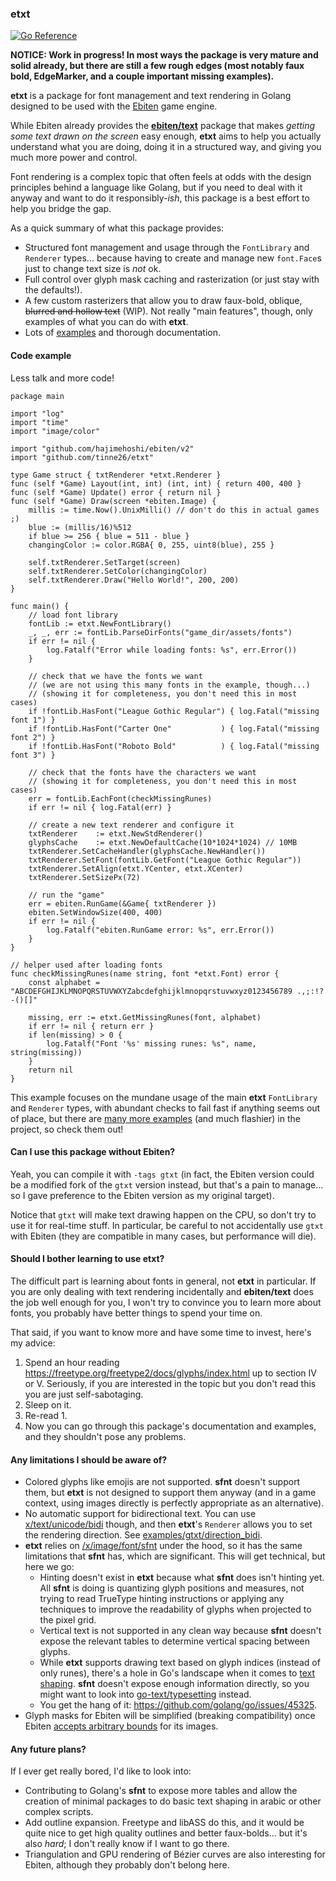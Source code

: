 ### etxt
[![Go Reference](https://pkg.go.dev/badge/github.com/tinne26/etxt.svg)](https://pkg.go.dev/github.com/tinne26/etxt)

**NOTICE: Work in progress! In most ways the package is very mature and solid already, but there are still a few rough edges (most notably faux bold, EdgeMarker, and a couple important missing examples).**

**etxt** is a package for font management and text rendering in Golang designed to be used with the [Ebiten](https://github.com/hajimehoshi/ebiten) game engine.

While Ebiten already provides the [**ebiten/text**](https://pkg.go.dev/github.com/hajimehoshi/ebiten/v2/text) package that makes *getting some text drawn on the screen* easy enough, **etxt** aims to help you actually understand what you are doing, doing it in a structured way, and giving you much more power and control.

Font rendering is a complex topic that often feels at odds with the design principles behind a language like Golang, but if you need to deal with it anyway and want to do it responsibly-*ish*, this package is a best effort to help you bridge the gap.

As a quick summary of what this package provides:
- Structured font management and usage through the `FontLibrary` and `Renderer` types... because having to create and manage new `font.Face`s just to change text size is *not* ok.
- Full control over glyph mask caching and rasterization (or just stay with the defaults!).
- A few custom rasterizers that allow you to draw faux-bold, oblique, ~~blurred and hollow text~~ (WIP). Not really "main features", though, only examples of what you can do with **etxt**.
- Lots of [examples](https://github.com/tinne26/etxt/examples) and thorough documentation.

#### Code example
Less talk and more code!
```Golang
package main

import "log"
import "time"
import "image/color"

import "github.com/hajimehoshi/ebiten/v2"
import "github.com/tinne26/etxt"

type Game struct { txtRenderer *etxt.Renderer }
func (self *Game) Layout(int, int) (int, int) { return 400, 400 }
func (self *Game) Update() error { return nil }
func (self *Game) Draw(screen *ebiten.Image) {
	millis := time.Now().UnixMilli() // don't do this in actual games ;)
	blue := (millis/16)%512
	if blue >= 256 { blue = 511 - blue }
	changingColor := color.RGBA{ 0, 255, uint8(blue), 255 }

	self.txtRenderer.SetTarget(screen)
	self.txtRenderer.SetColor(changingColor)
	self.txtRenderer.Draw("Hello World!", 200, 200)
}

func main() {
	// load font library
	fontLib := etxt.NewFontLibrary()
	_, _, err := fontLib.ParseDirFonts("game_dir/assets/fonts")
	if err != nil {
		log.Fatalf("Error while loading fonts: %s", err.Error())
	}

	// check that we have the fonts we want
	// (we are not using this many fonts in the example, though...)
	// (showing it for completeness, you don't need this in most cases)
	if !fontLib.HasFont("League Gothic Regular") { log.Fatal("missing font 1") }
	if !fontLib.HasFont("Carter One"           ) { log.Fatal("missing font 2") }
	if !fontLib.HasFont("Roboto Bold"          ) { log.Fatal("missing font 3") }

	// check that the fonts have the characters we want
	// (showing it for completeness, you don't need this in most cases)
	err = fontLib.EachFont(checkMissingRunes)
	if err != nil { log.Fatal(err) }

	// create a new text renderer and configure it
	txtRenderer    := etxt.NewStdRenderer()
	glyphsCache    := etxt.NewDefaultCache(10*1024*1024) // 10MB
	txtRenderer.SetCacheHandler(glyphsCache.NewHandler())
	txtRenderer.SetFont(fontLib.GetFont("League Gothic Regular"))
	txtRenderer.SetAlign(etxt.YCenter, etxt.XCenter)
	txtRenderer.SetSizePx(72)

	// run the "game"
	err = ebiten.RunGame(&Game{ txtRenderer })
	ebiten.SetWindowSize(400, 400)
	if err != nil {
		log.Fatalf("ebiten.RunGame error: %s", err.Error())
	}
}

// helper used after loading fonts
func checkMissingRunes(name string, font *etxt.Font) error {
	const alphabet = "ABCDEFGHIJKLMNOPQRSTUVWXYZabcdefghijklmnopqrstuvwxyz0123456789 .,;:!?-()[]"

	missing, err := etxt.GetMissingRunes(font, alphabet)
	if err != nil { return err }
	if len(missing) > 0 {
		log.Fatalf("Font '%s' missing runes: %s", name, string(missing))
	}
	return nil
}
```

This example focuses on the mundane usage of the main **etxt** `FontLibrary` and `Renderer` types, with abundant checks to fail fast if anything seems out of place, but there are [many more examples](https://github.com/tinne26/etxt/examples) (and much flashier) in the project, so check them out!

#### Can I use this package without Ebiten?
Yeah, you can compile it with `-tags gtxt` (in fact, the Ebiten version could be a modified fork of the `gtxt` version instead, but that's a pain to manage... so I gave preference to the Ebiten version as my original target).

Notice that `gtxt` will make text drawing happen on the CPU, so don't try to use it for real-time stuff. In particular, be careful to not accidentally use `gtxt` with Ebiten (they are compatible in many cases, but performance will die).

#### Should I bother learning to use etxt?
The difficult part is learning about fonts in general, not **etxt** in particular. If you are only dealing with text rendering incidentally and **ebiten/text** does the job well enough for you, I won't try to convince you to learn more about fonts, you probably have better things to spend your time on.

That said, if you want to know more and have some time to invest, here's my advice:
1. Spend an hour reading https://freetype.org/freetype2/docs/glyphs/index.html up to section IV or V. Seriously, if you are interested in the topic but you don't read this you are just self-sabotaging.
2. Sleep on it.
3. Re-read 1.
4. Now you can go through this package's documentation and examples, and they shouldn't pose any problems.

#### Any limitations I should be aware of?
- Colored glyphs like emojis are not supported. **sfnt** doesn't support them, but **etxt** is not designed to support them anyway (and in a game context, using images directly is perfectly appropriate as an alternative).
- No automatic support for bidirectional text. You can use [x/text/unicode/bidi](https://pkg.go.dev/golang.org/x/text/unicode/bidi) though, and then **etxt**'s `Renderer` allows you to set the rendering direction. See [examples/gtxt/direction_bidi](https://github.com/tinne26/examples/gtxt/direction_bidi/main.go).
- **etxt** relies on [/x/image/font/sfnt](https://pkg.go.dev/golang.org/x/image/font/sfnt) under the hood, so it has the same limitations that **sfnt** has, which are significant. This will get technical, but here we go:
	- Hinting doesn't exist in **etxt** because what **sfnt** does isn't hinting yet. All **sfnt** is doing is quantizing glyph positions and measures, not trying to read TrueType hinting instructions or applying any techniques to improve the readability of glyphs when projected to the pixel grid.
	- Vertical text is not supported in any clean way because **sfnt** doesn't expose the relevant tables to determine vertical spacing between glyphs.
	- While **etxt** supports drawing text based on glyph indices (instead of only runes), there's a hole in Go's landscape when it comes to [text shaping](https://github.com/tinne26/etxt/docs/shaping.md). **sfnt** doesn't expose enough information directly, so you might want to look into [go-text/typesetting](https://github.com/go-text/typesetting) instead.
	- You get the hang of it: https://github.com/golang/go/issues/45325.
- Glyph masks for Ebiten will be simplified (breaking compatibility) once Ebiten [accepts arbitrary bounds](https://github.com/hajimehoshi/ebiten/issues/2013) for its images.

#### Any future plans?
If I ever get really bored, I'd like to look into:
- Contributing to Golang's **sfnt** to expose more tables and allow the creation of minimal packages to do basic text shaping in arabic or other complex scripts.
- Add outline expansion. Freetype and libASS do this, and it would be quite nice to get high quality outlines and better faux-bolds... but it's also *hard*; I don't really know if I want to go there.
- Triangulation and GPU rendering of Bézier curves are also interesting for Ebiten, although they probably don't belong here.
